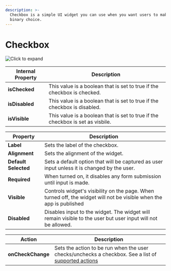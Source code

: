 ```yaml
---
description: >-
  Checkbox is a simple UI widget you can use when you want users to make a
  binary choice.
---
```


# Checkbox

![Click to expand](../../.gitbook/assets/checkbox.gif)

| Internal Property | Description                                                                    |
| ----------------- | ------------------------------------------------------------------------------ |
| **isChecked**     | This value is a boolean that is set to true if the checkbox is checked.        |
| **isDisabled**    | This value is a boolean that is set to true if the checkbox is disabled.       |
| **isVisible**     | This value is a boolean that is set to true if the checkbox is set as visbile. |

| Property             | Description                                                                                                         |
| -------------------- | ------------------------------------------------------------------------------------------------------------------- |
| **Label**            | Sets the label of the checkbox.                                                                                     |
| **Alignment**        | Sets the alignment of the widget.                                                                                   |
| **Default Selected** | Sets a default option that will be captured as user input unless it is changed by the user.                         |
| **Required**         | When turned on, it disables any form submission until input is made.                                                |
| **Visible**          | Controls widget's visibility on the page. When turned off, the widget will not be visible when the app is published |
| **Disabled**         | Disables input to the widget. The widget will remain visible to the user but user input will not be allowed.        |

| Action            | Description                                                                                                                                                   |
| ----------------- | ------------------------------------------------------------------------------------------------------------------------------------------------------------- |
| **onCheckChange** | Sets the action to be run when the user checks/unchecks a checkbox. See a list of [supported actions](../../core-concepts/writing-code/appsmith-framework.md) |
